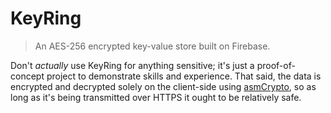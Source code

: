 # KeyRing
> An AES-256 encrypted key-value store built on Firebase.

Don't _actually_ use KeyRing for anything sensitive; it's just a proof-of-concept project to demonstrate skills and experience. That said, the data is encrypted and decrypted solely on the client-side using [asmCrypto](https://github.com/vibornoff/asmcrypto.js), so as long as it's being transmitted over HTTPS it ought to be relatively safe.